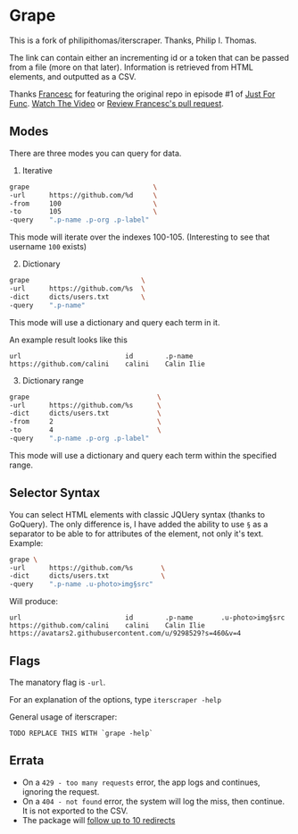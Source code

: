 # Grape

This is a fork of philipithomas/iterscraper. Thanks, Philip I. Thomas.

The link can contain either an incrementing id or a token that can be passed from a file (more on that later).
Information is retrieved from HTML elements, and outputted as a CSV.

Thanks [Francesc](https://github.com/campoy) for featuring the original repo in episode #1 of [Just For Func](https://twitter.com/justforfunc). [Watch The Video](https://www.youtube.com/watch?list=PL64wiCrrxh4Jisi7OcCJIUpguV_f5jGnZ&v=eIWFnNz8mF4) or [Review Francesc's pull request](https://github.com/philipithomas/iterscraper/pull/1).

## Modes
There are three modes you can query for data.
1. Iterative
```sh
grape                               \
-url      https://github.com/%d     \
-from     100                       \
-to       105                       \
-query    ".p-name .p-org .p-label"
```
This mode will iterate over the indexes 100-105. (Interesting to see that username `100` exists)

2. Dictionary
```sh
grape                            \
-url      https://github.com/%s  \
-dict     dicts/users.txt        \
-query    ".p-name"
```
This mode will use a dictionary and query each term in it.

An example result looks like this
```
url                          id        .p-name
https://github.com/calini    calini    Calin Ilie
```

3. Dictionary range
```sh
grape                                \
-url      https://github.com/%s      \
-dict     dicts/users.txt            \
-from     2                          \
-to       4                          \
-query    ".p-name .p-org .p-label"
```
This mode will use a dictionary and query each term within the specified range.



## Selector Syntax
You can select HTML elements with classic JQUery syntax (thanks to GoQuery).
The only difference is, I have added the ability to use `§` as a separator to be able to for attributes of the element, not only it's text.
Example:
```sh
grape \
-url      https://github.com/%s       \
-dict     dicts/users.txt             \
-query    ".p-name .u-photo>img§src"
```
Will produce:
```
url                          id        .p-name       .u-photo>img§src 
https://github.com/calini    calini    Calin Ilie    https://avatars2.githubusercontent.com/u/9298529?s=460&v=4
```


## Flags

The manatory flag is `-url`.


For an explanation of the options, type `iterscraper -help`

General usage of iterscraper:

```
TODO REPLACE THIS WITH `grape -help`
```


## Errata

* On a `429 - too many requests` error, the app logs and continues, ignoring the request.
* On a `404 - not found` error, the system will log the miss, then continue. It is not exported to the CSV.
* The package will [follow up to 10 redirects](https://golang.org/pkg/net/http/#Get)
